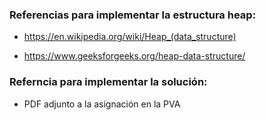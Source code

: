 ### Referencias para implementar la estructura heap:

- https://en.wikipedia.org/wiki/Heap_(data_structure)

- https://www.geeksforgeeks.org/heap-data-structure/

### Referncia para implementar la solución:

- PDF adjunto a la asignación en la PVA
